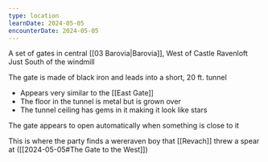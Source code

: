 ```yaml
---
type: location
learnDate: 2024-05-05
encounterDate: 2024-05-05
---
```

A set of gates in central [[03 Barovia|Barovia]], West of Castle Ravenloft
Just South of the windmill

The gate is made of black iron and leads into a short, 20 ft. tunnel
- Appears very similar to the [[East Gate]] 
- The floor in the tunnel is metal but is grown over
- The tunnel ceiling has gems in it making it look like stars

The gate appears to open automatically when something is close to it

This is where the party finds a wereraven boy that [[Revach]] threw a spear at ([[2024-05-05#The Gate to the West]])